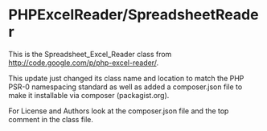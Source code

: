 PHPExcelReader/SpreadsheetReader
================================

This is the Spreadsheet_Excel_Reader class from http://code.google.com/p/php-excel-reader/.

This update just changed its class name and location to match the PHP PSR-0 namespacing standard as
well as added a composer.json file to make it installable via composer (packagist.org).

For License and Authors look at the composer.json file and the top comment in the class file.
